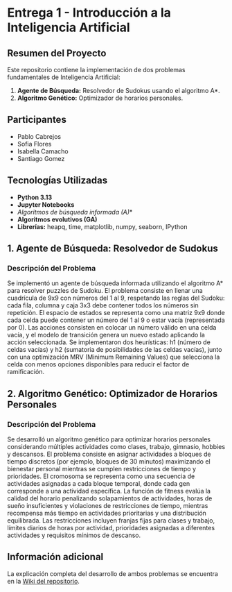 # Entrega 1 - Introducción a la Inteligencia Artificial

## Resumen del Proyecto

Este repositorio contiene la implementación de dos problemas fundamentales de Inteligencia Artificial:

1. **Agente de Búsqueda:** Resolvedor de Sudokus usando el algoritmo A*.
2. **Algoritmo Genético:** Optimizador de horarios personales.

## Participantes

- Pablo Cabrejos
- Sofia Flores
- Isabella Camacho
- Santiago Gomez

## Tecnologías Utilizadas

- **Python 3.13**
- **Jupyter Notebooks**
- **Algoritmos de búsqueda informada (A*)**
- **Algoritmos evolutivos (GA)**
- **Librerías:** heapq, time, matplotlib, numpy, seaborn, IPython

## 1. Agente de Búsqueda: Resolvedor de Sudokus

### Descripción del Problema

Se implementó un agente de búsqueda informada utilizando el algoritmo A* para resolver puzzles de Sudoku. El problema consiste en llenar una cuadrícula de 9x9 con números del 1 al 9, respetando las reglas del Sudoku: cada fila, columna y caja 3x3 debe contener todos los números sin repetición. El espacio de estados se representa como una matriz 9x9 donde cada celda puede contener un número del 1 al 9 o estar vacía (representada por 0). Las acciones consisten en colocar un número válido en una celda vacía, y el modelo de transición genera un nuevo estado aplicando la acción seleccionada. Se implementaron dos heurísticas: h1 (número de celdas vacías) y h2 (sumatoria de posibilidades de las celdas vacías), junto con una optimización MRV (Minimum Remaining Values) que selecciona la celda con menos opciones disponibles para reducir el factor de ramificación.

## 2. Algoritmo Genético: Optimizador de Horarios Personales

### Descripción del Problema

Se desarrolló un algoritmo genético para optimizar horarios personales considerando múltiples actividades como clases, trabajo, gimnasio, hobbies y descansos. El problema consiste en asignar actividades a bloques de tiempo discretos (por ejemplo, bloques de 30 minutos) maximizando el bienestar personal mientras se cumplen restricciones de tiempo y prioridades. El cromosoma se representa como una secuencia de actividades asignadas a cada bloque temporal, donde cada gen corresponde a una actividad específica. La función de fitness evalúa la calidad del horario penalizando solapamientos de actividades, horas de sueño insuficientes y violaciones de restricciones de tiempo, mientras recompensa más tiempo en actividades prioritarias y una distribución equilibrada. Las restricciones incluyen franjas fijas para clases y trabajo, límites diarios de horas por actividad, prioridades asignadas a diferentes actividades y requisitos mínimos de descanso.

## Información adicional

La explicación completa del desarrollo de ambos problemas se encuentra en la [Wiki del repositorio](https://github.com/Bosnape/Sudoku-and-Scheduling-AI/wiki).
